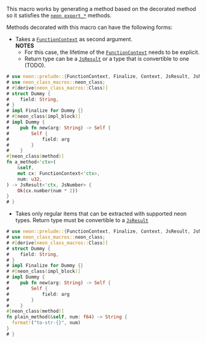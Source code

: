 This macro works by generating a method based on the decorated method so it
satisfies the [`neon export_*`](neon::prelude::ModuleContext) methods.

Methods decorated with this macro can have the following forms:

- Takes a [`FunctionContext`](neon::prelude::FunctionContext) as second argument.\
  **NOTES**
  - For this case, the lifetime of the [`FunctionContext`](neon::prelude::FunctionContext)
    needs to be explicit.
  - Return type can be a [`JsResult`](neon::prelude::JsResult) or a type that is
    convertible to one (TODO).

```rust
# use neon::prelude::{FunctionContext, Finalize, Context, JsResult, JsNumber};
# use neon_class_macros::neon_class;
# #[derive(neon_class_macros::Class)]
# struct Dummy {
#    field: String,
# }
# impl Finalize for Dummy {}
# #[neon_class(impl_block)]
# impl Dummy {
#    pub fn new(arg: String) -> Self {
#        Self {
#            field: arg
#        }
#    }
#[neon_class(method)]
fn a_method<'ctx>(
    &self,
    mut cx: FunctionContext<'ctx>,
    num: u32,
) -> JsResult<'ctx, JsNumber> {
    Ok(cx.number(num * 2))
}
# }
```

- Takes only regular items that can be extracted with supported neon types.
  Return type must be convertible to a [`JsResult`](neon::prelude::JsResult)

```rust
# use neon::prelude::{FunctionContext, Finalize, Context, JsResult, JsNumber};
# use neon_class_macros::neon_class;
# #[derive(neon_class_macros::Class)]
# struct Dummy {
#    field: String,
# }
# impl Finalize for Dummy {}
# #[neon_class(impl_block)]
# impl Dummy {
#    pub fn new(arg: String) -> Self {
#        Self {
#            field: arg
#        }
#    }
#[neon_class(method)]
fn plain_method(&self, num: f64) -> String {
  format!("to-str-{}", num)
}
# }
```
